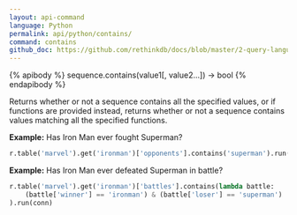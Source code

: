 ```yaml
---
layout: api-command 
language: Python
permalink: api/python/contains/
command: contains
github_doc: https://github.com/rethinkdb/docs/blob/master/2-query-language/api/python/aggregation/contains.md
---
```


{% apibody %}
sequence.contains(value1[, value2...]) &rarr; bool
{% endapibody %}

Returns whether or not a sequence contains all the specified values, or if functions are
provided instead, returns whether or not a sequence contains values matching all the
specified functions.

__Example:__ Has Iron Man ever fought Superman?

```py
r.table('marvel').get('ironman')['opponents'].contains('superman').run(conn)
```

__Example:__ Has Iron Man ever defeated Superman in battle?

```py
r.table('marvel').get('ironman')['battles'].contains(lambda battle:
    (battle['winner'] == 'ironman') & (battle['loser'] == 'superman')
).run(conn)
```

